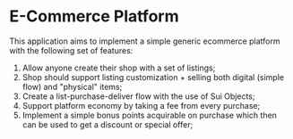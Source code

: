 # E-Commerce Platform

This application aims to implement a simple generic ecommerce platform with the following set of features:

1. Allow anyone create their shop with a set of listings;
2. Shop should support listing customization + selling both digital (simple flow) and "physical" items;
3. Create a list-purchase-deliver flow with the use of Sui Objects;
4. Support platform economy by taking a fee from every purchase;
5. Implement a simple bonus points acquirable on purchase which then can be used to get a discount or special offer;

